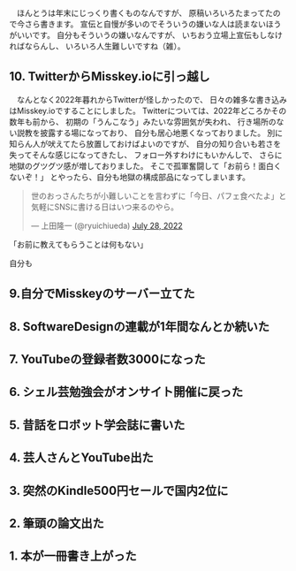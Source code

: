 
　ほんとうは年末にじっくり書くものなんですが、
原稿いろいろたまってたので今さら書きます。
宣伝と自慢が多いのでそういうの嫌いな人は読まないほうがいいです。
自分もそういうの嫌いなんですが、
いちおう立場上宣伝もしなければならんし、
いろいろ人生難しいですね（雑）。

## 10. TwitterからMisskey.ioに引っ越し

　なんとなく2022年暮れからTwitterが怪しかったので、
日々の雑多な書き込みはMisskey.ioですることにしました。
Twitterについては、2022年どころかその数年も前から、
初期の「うんこなう」みたいな雰囲気が失われ、
行き場所のない説教を披露する場になっており、
自分も居心地悪くなっておりました。
別に知らん人が吠えてたら放置しておけばよいのですが、
自分の知り合いも若さを失ってそんな感じになってきたし、
フォロー外すわけにもいかんしで、
さらに地獄のグツグツ感が増しておりました。
そこで孤軍奮闘して「お前ら！面白くないぞ！」
とやったら、自分も地獄の構成部品になってしまいます。


<blockquote class="twitter-tweet"><p lang="ja" dir="ltr">世のおっさんたちが小難しいことを言わずに「今日、パフェ食べたよ」と気軽にSNSに書ける日はいつ来るのやら。</p>&mdash; 上田隆一 (@ryuichiueda) <a href="https://twitter.com/ryuichiueda/status/1552642242200109057?ref_src=twsrc%5Etfw">July 28, 2022</a></blockquote> <script async src="https://platform.twitter.com/widgets.js" charset="utf-8"></script>



「お前に教えてもらうことは何もない」

自分も

## 9.自分でMisskeyのサーバー立てた

## 8. SoftwareDesignの連載が1年間なんとか続いた

## 7. YouTubeの登録者数3000になった

## 6. シェル芸勉強会がオンサイト開催に戻った

## 5. 昔話をロボット学会誌に書いた

## 4. 芸人さんとYouTube出た

## 3. 突然のKindle500円セールで国内2位に

## 2. 筆頭の論文出た

## 1. 本が一冊書き上がった

